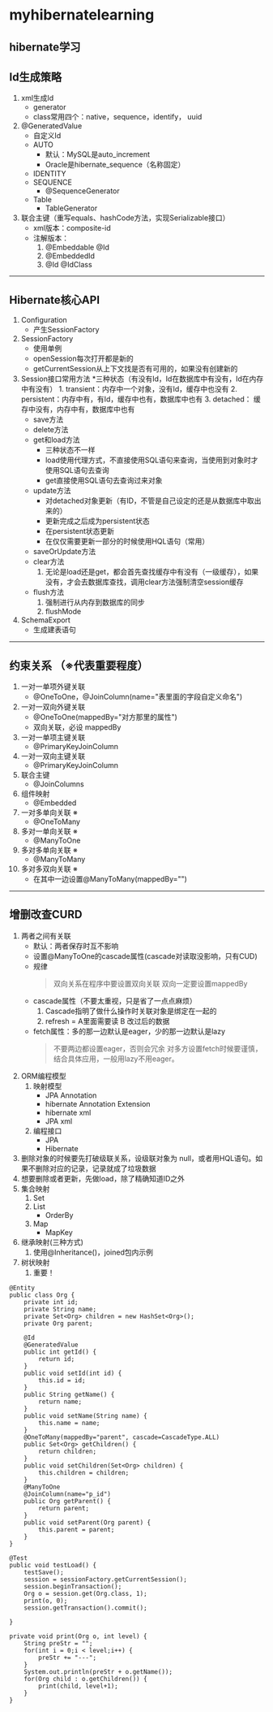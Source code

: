 # myhibernatelearning
hibernate学习
---

## Id生成策略
1. xml生成Id
	* generator
	* class常用四个：native，sequence，identify， uuid
2. @GeneratedValue
	* 自定义Id
	* AUTO
		* 默认：MySQL是auto_increment
		* Oracle是hibernate_sequence（名称固定）
	* IDENTITY
	* SEQUENCE
		* @SequenceGenerator
	* Table
		* TableGenerator
3. 联合主键（重写equals、hashCode方法，实现Serializable接口）
	* xml版本：composite-id
	* 注解版本：
		1. @Embeddable @Id
		2. @EmbeddedId
		3. @Id @IdClass
---

## Hibernate核心API
1. Configuration
	* 产生SessionFactory
2. SessionFactory
	* 使用单例
	* openSession每次打开都是新的
	* getCurrentSession从上下文找是否有可用的，如果没有创建新的
3. Session接口常用方法
	*三种状态（有没有Id，Id在数据库中有没有，Id在内存中有没有）
		1. transient：内存中一个对象，没有Id，缓存中也没有
		2. persistent：内存中有，有Id，缓存中也有，数据库中也有
		3. detached： 缓存中没有，内存中有，数据库中也有
	* save方法
	* delete方法
	* get和load方法
		* 三种状态不一样
		* load使用代理方式，不直接使用SQL语句来查询，当使用到对象时才使用SQL语句去查询
		* get直接使用SQL语句去查询过来对象
	* update方法
		* 对detached对象更新（有ID，不管是自己设定的还是从数据库中取出来的）
		* 更新完成之后成为persistent状态
		* 在persistent状态更新
		* 在仅仅需要更新一部分的时候使用HQL语句（常用）
	* saveOrUpdate方法
	* clear方法
		1. 无论是load还是get，都会首先查找缓存中有没有（一级缓存），如果没有，才会去数据库查找，调用clear方法强制清空session缓存
	* flush方法
		1. 强制进行从内存到数据库的同步
		2. flushMode
3. SchemaExport
	* 生成建表语句
---	

## 约束关系 （※代表重要程度）
1. 一对一单项外键关联
	* @OneToOne，@JoinColumn(name="表里面的字段自定义命名")
2. 一对一双向外键关联
	* @OneToOne(mappedBy="对方那里的属性")
	* 双向关联，必设 mappedBy
3. 一对一单项主键关联	
	* @PrimaryKeyJoinColumn
4. 一对一双向主键关联
	* @PrimaryKeyJoinColumn
5. 联合主键
	* @JoinColumns
6. 组件映射
	* @Embedded
7. 一对多单向关联 ※
	* @OneToMany
8. 多对一单向关联 ※
	* @ManyToOne
9. 多对多单向关联 ※
	* @ManyToMany
10. 多对多双向关联 ※
	* 在其中一边设置@ManyToMany(mappedBy="")
---

## 增删改查CURD
1. 两者之间有关联
	* 默认：两者保存时互不影响
	* 设置@ManyToOne的cascade属性(cascade对读取没影响，只有CUD)
	* 规律 
		>双向关系在程序中要设置双向关联
		>双向一定要设置mappedBy
	* cascade属性（不要太重视，只是省了一点点麻烦）
		1. Cascade指明了做什么操作时关联对象是绑定在一起的
		2. refresh = A里面需要读 B 改过后的数据
	* fetch属性：多的那一边默认是eager，少的那一边默认是lazy
		>不要两边都设置eager，否则会冗余
		>对多方设置fetch时候要谨慎，结合具体应用，一般用lazy不用eager。
2. ORM编程模型
	1. 映射模型
		* JPA Annotation
		* hibernate Annotation Extension
		* hibernate xml
		* JPA xml
	2. 编程接口
		* JPA
		* Hibernate
3. 删除对象的时候要先打破级联关系，设级联对象为 null，或者用HQL语句。如果不删除对应的记录，记录就成了垃圾数据
4. 想要删除或者更新，先做load，除了精确知道ID之外
5. 集合映射
	1. Set
	2. List
		* OrderBy
	3. Map		
		* MapKey
6. 继承映射(三种方式)
	1. 使用@Inheritance()，joined包内示例
7. 树状映射
	1. 重要！
	
```
@Entity
public class Org {
	private int id;
	private String name;
	private Set<Org> children = new HashSet<Org>();
	private Org parent;
	
	@Id
	@GeneratedValue
	public int getId() {
		return id;
	}
	public void setId(int id) {
		this.id = id;
	}
	public String getName() {
		return name;
	}
	public void setName(String name) {
		this.name = name;
	}
	@OneToMany(mappedBy="parent", cascade=CascadeType.ALL)
	public Set<Org> getChildren() {
		return children;
	}
	public void setChildren(Set<Org> children) {
		this.children = children;
	}
	@ManyToOne
	@JoinColumn(name="p_id")
	public Org getParent() {
		return parent;
	}
	public void setParent(Org parent) {
		this.parent = parent;
	}
}
```

```
@Test
public void testLoad() {
	testSave();
	session = sessionFactory.getCurrentSession();
	session.beginTransaction();
	Org o = session.get(Org.class, 1);
	print(o, 0);
	session.getTransaction().commit();
	
}
```

```
private void print(Org o, int level) {
	String preStr = "";
	for(int i = 0;i < level;i++) {
		preStr += "---";
	}
	System.out.println(preStr + o.getName());
	for(Org child : o.getChildren()) {
		print(child, level+1);
	}
}
```
	
	
	
	
	
	
	
	
	
	
	
	
	
	
	
	
	
	